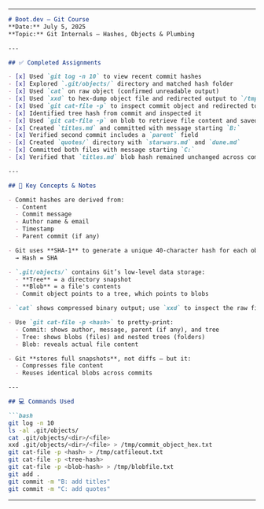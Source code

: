 
---

````markdown
# Boot.dev – Git Course  
**Date:** July 5, 2025  
**Topic:** Git Internals – Hashes, Objects & Plumbing

---

## ✅ Completed Assignments

- [x] Used `git log -n 10` to view recent commit hashes
- [x] Explored `.git/objects/` directory and matched hash folder
- [x] Used `cat` on raw object (confirmed unreadable output)
- [x] Used `xxd` to hex-dump object file and redirected output to `/tmp/commit_object_hex.txt`
- [x] Used `git cat-file -p` to inspect commit object and redirected to `/tmp/catfileout.txt`
- [x] Identified tree hash from commit and inspected it
- [x] Used `git cat-file -p` on blob to retrieve file content and saved to `/tmp/blobfile.txt`
- [x] Created `titles.md` and committed with message starting `B:`
- [x] Verified second commit includes a `parent` field
- [x] Created `quotes/` directory with `starwars.md` and `dune.md`
- [x] Committed both files with message starting `C:`
- [x] Verified that `titles.md` blob hash remained unchanged across commits

---

## 🧠 Key Concepts & Notes

- Commit hashes are derived from:
  - Content
  - Commit message
  - Author name & email
  - Timestamp
  - Parent commit (if any)

- Git uses **SHA-1** to generate a unique 40-character hash for each object  
  → Hash = SHA

- `.git/objects/` contains Git’s low-level data storage:
  - **Tree** = a directory snapshot
  - **Blob** = a file's contents
  - Commit object points to a tree, which points to blobs

- `cat` shows compressed binary output; use `xxd` to inspect the raw file safely

- Use `git cat-file -p <hash>` to pretty-print:
  - Commit: shows author, message, parent (if any), and tree
  - Tree: shows blobs (files) and nested trees (folders)
  - Blob: reveals actual file content

- Git **stores full snapshots**, not diffs — but it:
  - Compresses file content
  - Reuses identical blobs across commits

---

## 💻 Commands Used

```bash
git log -n 10
ls -al .git/objects/
cat .git/objects/<dir>/<file>
xxd .git/objects/<dir>/<file> > /tmp/commit_object_hex.txt
git cat-file -p <hash> > /tmp/catfileout.txt
git cat-file -p <tree-hash>
git cat-file -p <blob-hash> > /tmp/blobfile.txt
git add .
git commit -m "B: add titles"
git commit -m "C: add quotes"
````

---



